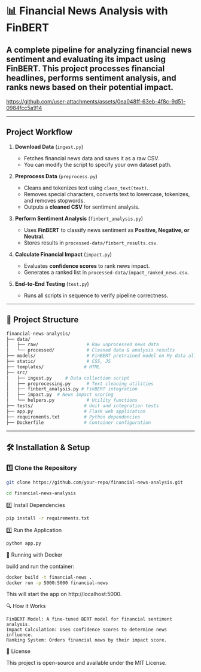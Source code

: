 # 📊 Financial News Analysis with FinBERT

A complete pipeline for analyzing **financial news sentiment** and evaluating its impact using **FinBERT**. This project processes financial headlines, performs sentiment analysis, and ranks news based on their potential impact.
---




https://github.com/user-attachments/assets/0ea048ff-63eb-4f8c-9d51-0984fcc5a914


---

## **Project Workflow**
1. **Download Data** (`ingest.py`)  
   - Fetches financial news data and saves it as a raw CSV.  
   - You can modify the script to specify your own dataset path.

2. **Preprocess Data** (`preprocess.py`)  
   - Cleans and tokenizes text using `clean_text(text)`.  
   - Removes special characters, converts text to lowercase, tokenizes, and removes stopwords.  
   - Outputs a **cleaned CSV** for sentiment analysis.

3. **Perform Sentiment Analysis** (`finbert_analysis.py`)  
   - Uses **FinBERT** to classify news sentiment as **Positive, Negative, or Neutral**.  
   - Stores results in `processed-data/finbert_results.csv`.

4. **Calculate Financial Impact** (`impact.py`)  
   - Evaluates **confidence scores** to rank news impact.  
   - Generates a ranked list in `processed-data/impact_ranked_news.csv`.

5. **End-to-End Testing** (`test.py`)  
   - Runs all scripts in sequence to verify pipeline correctness.

---

## 📂 **Project Structure**

```sh
financial-news-analysis/
├── data/
│   ├── raw/                  # Raw unprocessed news data
│   └── processed/            # Cleaned data & analysis results
├── models/                   # FinBERT pretrained model on My data all.csv
├── static/                   # CSS, JS
├── templates/               # HTML 
├── src/
│   ├── ingest.py     # Data collection script
│   ├── preprocessing.py      # Text cleaning utilities
│   ├── finbert_analysis.py # FinBERT integration
│   ├── impact.py  # News impact scoring
│   └── helpers.py            # Utility functions
├── tests/                   # Unit and integration tests
├── app.py                   # Flask web application
├── requirements.txt         # Python dependencies
├── Dockerfile               # Container configuration

```
---

## 🛠 **Installation & Setup**

### 1️⃣ Clone the Repository
```sh
git clone https://github.com/your-repo/financial-news-analysis.git
```
```sh
cd financial-news-analysis
```
2️⃣ Install Dependencies

```sh
pip install -r requirements.txt
```

3️⃣ Run the Application
```sh
python app.py
```

🐳 Running with Docker

build and run the container:
```sh
docker build -t financial-news .
docker run -p 5000:5000 financial-news
```
This will start the app on http://localhost:5000.

🔍 How it Works

    FinBERT Model: A fine-tuned BERT model for financial sentiment analysis.
    Impact Calculation: Uses confidence scores to determine news influence.
    Ranking System: Orders financial news by their impact score.


📜 License

This project is open-source and available under the MIT License.
